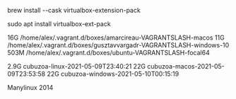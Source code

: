 brew install --cask virtualbox-extension-pack

sudo apt install virtualbox-ext-pack

16G	/home/alex/.vagrant.d/boxes/amarcireau-VAGRANTSLASH-macos
11G	/home/alex/.vagrant.d/boxes/gusztavvargadr-VAGRANTSLASH-windows-10
503M	/home/alex/.vagrant.d/boxes/ubuntu-VAGRANTSLASH-focal64

2.9G	cubuzoa-linux-2021-05-09T23:40:21
22G	cubuzoa-macos-2021-05-09T23:53:58
22G	cubuzoa-windows-2021-05-10T00:15:19

Manylinux 2014